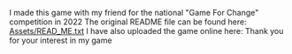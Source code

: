 I made this game with my friend for the national "Game For Change" competition in 2022
The original README file can be found here: [Assets/READ_ME.txt](url)
I have also uploaded the game online here: 
Thank you for your interest in my game
